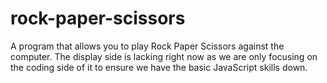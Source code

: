 # rock-paper-scissors

A program that allows you to play Rock Paper Scissors against the computer. The display side is lacking right now as we are only focusing on the coding side of it to ensure we have the basic JavaScript skills down.